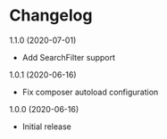 # Changelog

1.1.0 (2020-07-01)
- Add SearchFilter support

1.0.1 (2020-06-16)
- Fix composer autoload configuration

1.0.0 (2020-06-16)
- Initial release